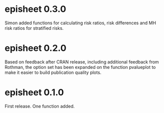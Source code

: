 # episheet 0.3.0

Simon added functions for calculating risk ratios, risk differences and MH risk ratios for stratified risks. 

# episheet 0.2.0

Based on feedback after CRAN release, including additional feedback from Rothman, the option set has been expanded on the function pvalueplot to make it easier to build publication quality plots.

# episheet 0.1.0

First release. One function added.
